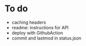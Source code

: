 # To do

- caching headers
- readme: instructions for API
- deploy with GithubAction
- commit and lastmod in status.json
